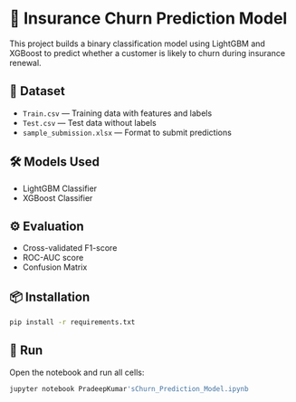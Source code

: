 # 🧠 Insurance Churn Prediction Model

This project builds a binary classification model using LightGBM and XGBoost to predict whether a customer is likely to churn during insurance renewal.

## 📂 Dataset
- `Train.csv` — Training data with features and labels
- `Test.csv` — Test data without labels
- `sample_submission.xlsx` — Format to submit predictions

## 🛠️ Models Used
- LightGBM Classifier
- XGBoost Classifier

## ⚙️ Evaluation
- Cross-validated F1-score
- ROC-AUC score
- Confusion Matrix

## 📦 Installation

```bash
pip install -r requirements.txt
```

## 🚀 Run
Open the notebook and run all cells:
```bash
jupyter notebook PradeepKumar'sChurn_Prediction_Model.ipynb
```
